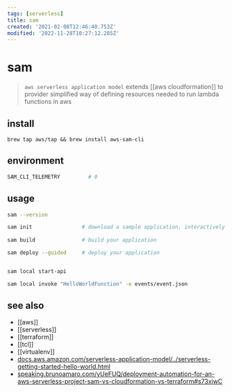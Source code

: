 ```yaml
---
tags: [serverless]
title: sam
created: '2021-02-08T12:46:40.753Z'
modified: '2022-11-28T10:27:12.285Z'
---
```


# sam

> `aws serverless application model` extends [[aws cloudformation]] to provider simplified way of defining resources needed to run lambda functions in aws

## install

`brew tap aws/tap && brew install aws-sam-cli`

## environment

```sh
SAM_CLI_TELEMETRY         # 0
```

## usage

```sh
sam --version

sam init                # download a sample application, interactively
       
sam build               # build your application

sam deploy --guided     # deploy your application


sam local start-api

sam local invoke "HelloWorldFunction" -e events/event.json
```

## see also

- [[aws]]
- [[serverless]]
- [[terraform]]
- [[tcl]]
- [[virtualenv]]
- [docs.aws.amazon.com/serverless-application-model/../serverless-getting-started-hello-world.html](https://docs.aws.amazon.com/serverless-application-model/latest/developerguide/serverless-getting-started-hello-world.html)
- [speaking.brunoamaro.com/yUeFUQ/deployment-automation-for-an-aws-serverless-project-sam-vs-cloudformation-vs-terraform#s73xjwC](https://speaking.brunoamaro.com/yUeFUQ/deployment-automation-for-an-aws-serverless-project-sam-vs-cloudformation-vs-terraform#s73xjwC)
